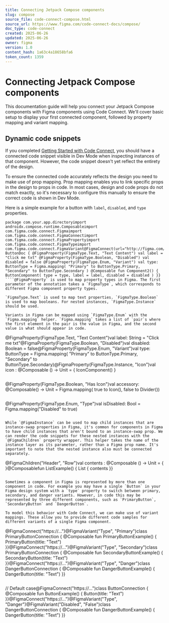 ```yaml
---
title: Connecting Jetpack Compose components
slug: compose
source_file: code-connect-compose.html
source_url: https://www.figma.com/code-connect-docs/compose/
doc_type: code-connect
created: 2025-06-26
updated: 2025-06-26
owner: figma
version: 1.0
content_hash: 1a63c4a18658bfa6
token_count: 1359
---
```

# Connecting Jetpack Compose components

This documentation guide will help you connect your Jetpack Compose components with Figma components using Code Connect. We'll cover basic setup to display your first connected component, followed by property mapping and variant mapping.

## Dynamic code snippets

If you completed [Getting Started with Code Connect](/code-connect-docs/quickstart-guide/), you should have a connected code snippet visible in Dev Mode when inspecting instances of that component. However, the code snippet doesn't yet reflect the entirety of the design.

To ensure the connected code accurately reflects the design you need to make use of prop mapping. Prop mapping enables you to link specific props in the design to props in code. In most cases, design and code props do not match exactly, so it's necessary to configure this manually to ensure the correct code is shown in Dev Mode.

Here is a simple example for a button with `label`, `disabled`, and `type` properties.

```
package com.your.app.directoryimport androidx.compose.runtime.Composableimport com.figma.code.connect.Figmaimport com.figma.code.connect.FigmaConnectimport com.figma.code.connect.FigmaPropertyimport com.figma.code.connect.FigmaTypeimport com.figma.code.connect.FigmaVariant@FigmaConnect(url="http://figma.com/component1")class ButtonDoc { @FigmaProperty(FigmaType.Text, "Text Content") val label = "Click me txt" @FigmaProperty(FigmaType.Boolean, "Disabled") val disabled = false @FigmaProperty(FigmaType.Enum, "Variant") val type: ButtonType = Figma.mapping( "Primary" to ButtonType.Primary, "Secondary" to ButtonType.Secondary ) @Composable fun Component2() { ButtonComponent( type = type, label = label, disabled = disabled ) }}
````@FigmaProperty` is used to map property types in Figma. The first parameter of the annotation takes a `FigmaType`, which corresponds to different Figma component property types.

`FigmaType.Text` is used to map text properties. `FigmaType.Boolean` is used to map booleans. For nested instances, `FigmaType.Instance` should be used.

Variants in Figma can be mapped using `FigmaType.Enum` with the `Figma.mapping` helper. `Figma.mapping` takes a list of `pair`s where the first element in the pair is the value in Figma, and the second value is what should appear in code.

```
@FigmaProperty(FigmaType.Text, "Text Content")val label: String = "Click me txt"@FigmaProperty(FigmaType.Boolean, "Disabled")val disabled: Boolean = false@FigmaProperty(FigmaType.Enum, "Variant")val type: ButtonType = Figma.mapping( "Primary" to ButtonType.Primary, "Secondary" to ButtonType.Secondary)@FigmaProperty(FigmaType.Instance, "Icon")val icon : @Composable () -> Unit = { IconComponent() }
```For more advanced mapping—where properties in Figma and code do not match exactly—Code Connect also allows you to specify your own mapping. For example, you can map a boolean from Figma for displaying either an icon or divider accessory.

```
@FigmaProperty(FigmaType.Boolean, "Has Icon")val accessory: @Composable() -> Unit = Figma.mapping( true to Icon(), false to Divider())
```Or setting a boolean to true when a specific enum option is specified in Figma.

```
@FigmaProperty(FigmaType.Enum, "Type")val isDisabled: Bool = Figma.mapping("Disabled" to true)
```## Instance children

While `@FigmaInstance` can be used to map child instances that are instance-swap properties in Figma, it's common for components in Figma to have child instances that aren't bound to an instance-swap prop. We can render the code snippets for these nested instances with the `@FigmaChildren` property wrapper. This helper takes the name of the instance layer as its parameter, rather than a Figma prop name. It's important to note that the nested instance also must be connected separately.

```
@FigmaChildren("Header", "Row")val contents : @Composable () -> Unit = { }@Composablefun ListExample() { List { contents }}
```## Variant mapping

Sometimes a component in Figma is represented by more than one component in code. For example you may have a single `Button` in your Figma design system with a `type` property to switch between primary, secondary, and danger variants. However, in code this may be represented by three different components, such as `PrimaryButton`, `SecondaryButton` and `DangerButton`.

To model this behavior with Code Connect, we can make use of variant mappings. These allow you to provide different code samples for different variants of a single Figma component.

```
@FigmaConnect("https://...")@FigmaVariant("Type", "Primary")class PrimaryButtonConnection { @Composable fun PrimaryButtonExample() { PrimaryButton(title: "Text") }}@FigmaConnect("https://...")@FigmaVariant("Type", "Secondary")class PrimaryButtonConnection { @Composable fun SecondaryButtonExample() { SecondaryButton(title: "Text") }}@FigmaConnect("https://...")@FigmaVariant("Type", "Danger")class DangerButtonConnection { @Composable fun DangerButtonExample() { DangerButton(title: "Text") }}
```In some complex cases you may also want to map a code component to a combination of variants in Figma.

```
// Default case@FigmaConnect("https://...")class ButtonConnection { @Composable fun ButtonExample() { Button(title: "Text") }}@FigmaConnect("https://...")@FigmaVariant("Type", "Danger")@FigmaVariant("Disabled", "False")class DangerButtonConnection { @Composable fun DangerButtonExample() { DangerButton(title: "Text") }}
```